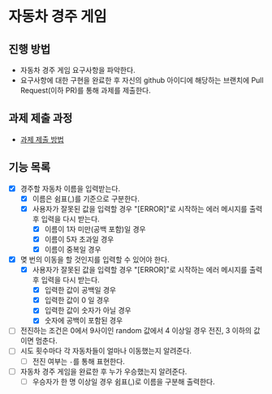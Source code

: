 # 자동차 경주 게임
## 진행 방법
* 자동차 경주 게임 요구사항을 파악한다.
* 요구사항에 대한 구현을 완료한 후 자신의 github 아이디에 해당하는 브랜치에 Pull Request(이하 PR)를 통해 과제를 제출한다.

## 과제 제출 과정
* [과제 제출 방법](https://github.com/next-step/nextstep-docs/tree/master/precourse)

## 기능 목록
* [X] 경주할 자동차 이름을 입력받는다.
    * [X] 이름은 쉼표(,)를 기준으로 구분한다.
    * [X] 사용자가 잘못된 값을 입력할 경우 "[ERROR]"로 시작하는 에러 메시지를 출력 후 입력을 다시 받는다.
        * [X] 이름이 1자 미만(공백 포함)일 경우
        * [X] 이름이 5자 초과일 경우
        * [X] 이름이 중복일 경우
* [X] 몆 번의 이동을 할 것인지를 입력할 수 있어야 한다.
    * [X] 사용자가 잘못된 값을 입력할 경우 "[ERROR]"로 시작하는 에러 메시지를 출력 후 입력을 다시 받는다.
        * [X] 입력한 값이 공백일 경우
        * [X] 입력한 값이 0 일 경우
        * [X] 입력한 값이 숫자가 아닐 경우
        * [X] 숫자에 공백이 포함된 경우
* [ ] 전진하는 조건은 0에서 9사이인 random 값에서 4 이상일 경우 전진, 3 이하의 값이면 멈춘다.
* [ ] 시도 횟수마다 각 자동차들이 얼마나 이동했는지 알려준다.
    * [ ] 전진 여부는 `-`를 통해 표현한다.
* [ ] 자동차 경주 게임을 완료한 후 누가 우승했는지 알려준다.
    * [ ] 우승자가 한 명 이상일 경우 쉼표(,)로 이름을 구분해 출력한다.
